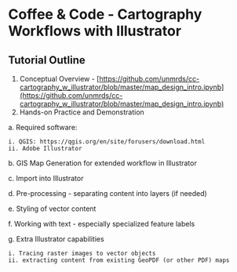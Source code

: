 # Coffee & Code - Cartography Workflows with Illustrator

## Tutorial Outline

1. Conceptual Overview - [https://github.com/unmrds/cc-cartography_w_illustrator/blob/master/map_design_intro.ipynb](https://github.com/unmrds/cc-cartography_w_illustrator/blob/master/map_design_intro.ipynb)
2. Hands-on Practice and Demonstration
  
  a. Required software:
    
    i. QGIS: https://qgis.org/en/site/forusers/download.html
    ii. Adobe Illustrator
  
  b. GIS Map Generation for extended workflow in Illustrator
  
  c. Import into Illustrator 
  
  d. Pre-processing - separating content into layers (if needed)
  
  e. Styling of vector content
  
  f. Working with text - especially specialized feature labels
  
  g. Extra Illustrator capabilities
    
    i. Tracing raster images to vector objects
    ii. extracting content from existing GeoPDF (or other PDF) maps
